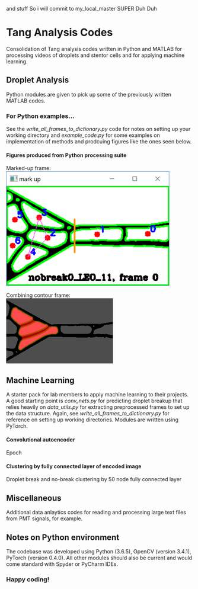 and stuff So i will commit to my_local_master SUPER Duh Duh

# Tang Analysis Codes

Consolidation of Tang analysis codes written in Python and MATLAB for processing videos of droplets and stentor cells and for applying machine learning. 

## Droplet Analysis
Python modules are given to pick up some of the previously written MATLAB codes. 

### For Python examples...
See the *write_all_frames_to_dictionary.py* code for notes on setting up your working directory and *example_code.py* for some examples on implementation of methods and prodcuing figures like the ones seen below.

#### Figures produced from Python processing suite
Marked-up frame: <br/>
![picture alt](./Figures/mark_up.png)

Combining contour frame: <br/>
![picture alt](./Figures/combine_contour.png)

## Machine Learning
A starter pack for lab members to apply machine learning to their projects. A good starting point is *conv_nets.py* for predicting droplet breakup that relies heavily on *data_utils.py* for extracting preprocessed frames to set up the data structure. Again, see *write_all_frames_to_dictionary.py* for reference on setting up working directories. Modules are written using PyTorch.

#### Convolutional autoencoder
Epoch 

#### Clustering by fully connected layer of encoded image
Droplet break and no-break clustering by 50 node fully connected layer


## Miscellaneous
Additional data anlaytics codes for reading and processing large text files from PMT signals, for example.

## Notes on Python environment
The codebase was developed using Python (3.6.5), OpenCV (version 3.4.1), PyTorch (version 0.4.0). All other modules should also be current and would come standard with Spyder or PyCharm IDEs.

### Happy coding!
